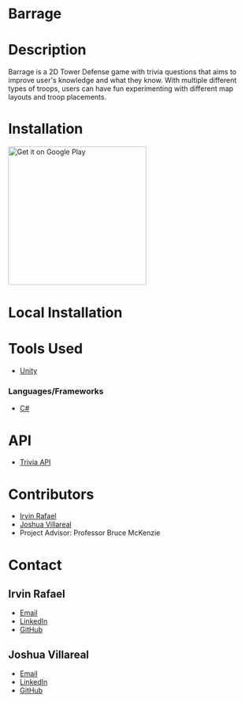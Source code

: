# Barrage

# Description
Barrage is a 2D Tower Defense game with trivia questions that aims to improve user's knowledge and what they know. With multiple different types of troops, users can have fun experimenting with different map layouts and troop placements. 

# Installation
<a href="https://drive.google.com/uc?export=download&id=1PW_KhrNuN8TbUdhlVWCZJTZsugeE2UHG"><img alt="Get it on Google Play" src="https://play.google.com/intl/en_us/badges/static/images/badges/en_badge_web_generic.png" width="280"/></a>


# Local Installation


# Tools Used
- [Unity](https://unity.com/)


### Languages/Frameworks
- [C#](https://learn.microsoft.com/en-us/dotnet/csharp/)

# API
- [Trivia API](https://opentdb.com/api_config.php)

# Contributors
- [Irvin Rafael](https://github.com/ijrafael) 
- [Joshua Villareal](https://github.com/Onceuuu) 
- Project Advisor: Professor Bruce McKenzie


# Contact
## Irvin Rafael
- [Email](mailto:irvinjrafael@gmail.com)
- [LinkedIn](https://www.linkedin.com/in/ijrafael)
- [GitHub](https://github.com/ijrafael)

## Joshua Villareal
- [Email](mailto:jvillareal@csu.fullerton.edu)
- [LinkedIn](https://www.linkedin.com)
- [GitHub](https://github.com/Onceuuu)